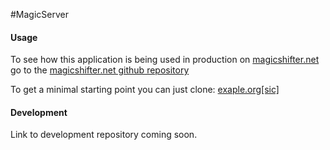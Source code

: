 #MagicServer


#### Usage

To see how this application is being used in production on
[magicshifter.net](http://magicshifter.net)
go to the
[magicshifter.net github repository](https://github.com/magicshifter/magicshifter.net/blob/master/src/server.js)

To get a minimal starting point you can just clone:
[exaple.org[sic]](https://github.com/magic/exaple.org)


#### Development

Link to development repository coming soon.
